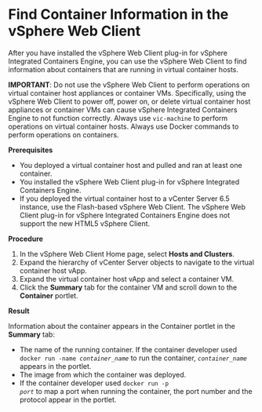# Find Container Information in the vSphere Web Client #

After you have installed the vSphere Web Client plug-in for vSphere Integrated Containers Engine, you can use the vSphere Web Client to find information about containers that are running in virtual container hosts.

**IMPORTANT**: Do not use the vSphere Web Client to perform operations on virtual container host appliances or container VMs. Specifically, using the vSphere Web Client to power off, power on, or delete virtual container host appliances or container VMs can cause vSphere Integrated Containers Engine to not function correctly. Always use `vic-machine` to perform operations on virtual container hosts. Always use Docker commands to perform operations on containers.

**Prerequisites**

- You deployed a virtual container host and pulled and ran at least one container.
- You installed the vSphere Web Client plug-in for vSphere Integrated Containers Engine.
- If you deployed the virtual container host to a vCenter Server 6.5 instance, use the Flash-based vSphere Web Client. The vSphere Web Client plug-in for vSphere Integrated Containers Engine does not support the new HTML5 vSphere Client.

**Procedure**

1. In the vSphere Web Client Home page, select **Hosts and Clusters**.
2. Expand the hierarchy of vCenter Server objects to navigate to the virtual container host vApp.
3. Expand the virtual container host vApp and select a container VM.
4. Click the **Summary** tab for the container VM and scroll down to the **Container** portlet.

**Result**

Information about the container appears in the Container portlet in the **Summary** tab:

-  The name of the running container. If the container developer used <code>docker run -name <i>container_name</i></code> to run the container, <code><i>container_name</i></code> appears in the portlet.
-  The image from which the container was deployed.
-  If the container developer used <code>docker run -p <i>port</i></code> to map a port when running the container, the port number and the protocol appear in the portlet.